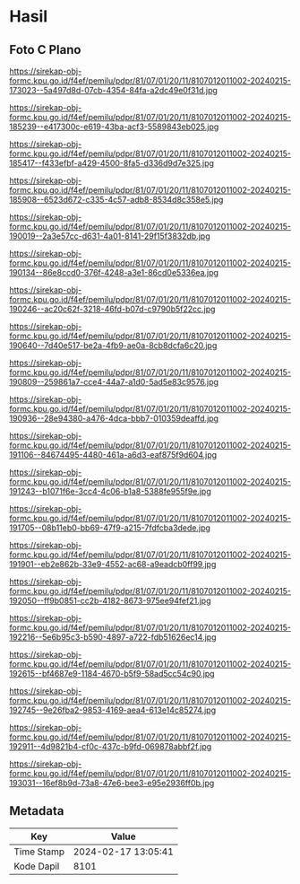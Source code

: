 # Hasil

## Foto C Plano

https://sirekap-obj-formc.kpu.go.id/f4ef/pemilu/pdpr/81/07/01/20/11/8107012011002-20240215-173023--5a497d8d-07cb-4354-84fa-a2dc49e0f31d.jpg

https://sirekap-obj-formc.kpu.go.id/f4ef/pemilu/pdpr/81/07/01/20/11/8107012011002-20240215-185239--e417300c-e619-43ba-acf3-5589843eb025.jpg

https://sirekap-obj-formc.kpu.go.id/f4ef/pemilu/pdpr/81/07/01/20/11/8107012011002-20240215-185417--f433efbf-a429-4500-8fa5-d336d9d7e325.jpg

https://sirekap-obj-formc.kpu.go.id/f4ef/pemilu/pdpr/81/07/01/20/11/8107012011002-20240215-185908--6523d672-c335-4c57-adb8-8534d8c358e5.jpg

https://sirekap-obj-formc.kpu.go.id/f4ef/pemilu/pdpr/81/07/01/20/11/8107012011002-20240215-190019--2a3e57cc-d631-4a01-8141-29f15f3832db.jpg

https://sirekap-obj-formc.kpu.go.id/f4ef/pemilu/pdpr/81/07/01/20/11/8107012011002-20240215-190134--86e8ccd0-376f-4248-a3e1-86cd0e5336ea.jpg

https://sirekap-obj-formc.kpu.go.id/f4ef/pemilu/pdpr/81/07/01/20/11/8107012011002-20240215-190246--ac20c62f-3218-46fd-b07d-c9790b5f22cc.jpg

https://sirekap-obj-formc.kpu.go.id/f4ef/pemilu/pdpr/81/07/01/20/11/8107012011002-20240215-190640--7d40e517-be2a-4fb9-ae0a-8cb8dcfa6c20.jpg

https://sirekap-obj-formc.kpu.go.id/f4ef/pemilu/pdpr/81/07/01/20/11/8107012011002-20240215-190809--259861a7-cce4-44a7-a1d0-5ad5e83c9576.jpg

https://sirekap-obj-formc.kpu.go.id/f4ef/pemilu/pdpr/81/07/01/20/11/8107012011002-20240215-190936--28e94380-a476-4dca-bbb7-010359deaffd.jpg

https://sirekap-obj-formc.kpu.go.id/f4ef/pemilu/pdpr/81/07/01/20/11/8107012011002-20240215-191106--84674495-4480-461a-a6d3-eaf875f9d604.jpg

https://sirekap-obj-formc.kpu.go.id/f4ef/pemilu/pdpr/81/07/01/20/11/8107012011002-20240215-191243--b1071f6e-3cc4-4c06-b1a8-5388fe955f9e.jpg

https://sirekap-obj-formc.kpu.go.id/f4ef/pemilu/pdpr/81/07/01/20/11/8107012011002-20240215-191705--08b11eb0-bb69-47f9-a215-7fdfcba3dede.jpg

https://sirekap-obj-formc.kpu.go.id/f4ef/pemilu/pdpr/81/07/01/20/11/8107012011002-20240215-191901--eb2e862b-33e9-4552-ac68-a9eadcb0ff99.jpg

https://sirekap-obj-formc.kpu.go.id/f4ef/pemilu/pdpr/81/07/01/20/11/8107012011002-20240215-192050--ff9b0851-cc2b-4182-8673-975ee94fef21.jpg

https://sirekap-obj-formc.kpu.go.id/f4ef/pemilu/pdpr/81/07/01/20/11/8107012011002-20240215-192216--5e6b95c3-b590-4897-a722-fdb51626ec14.jpg

https://sirekap-obj-formc.kpu.go.id/f4ef/pemilu/pdpr/81/07/01/20/11/8107012011002-20240215-192615--bf4687e9-1184-4670-b5f9-58ad5cc54c90.jpg

https://sirekap-obj-formc.kpu.go.id/f4ef/pemilu/pdpr/81/07/01/20/11/8107012011002-20240215-192745--9e26fba2-9853-4169-aea4-613e14c85274.jpg

https://sirekap-obj-formc.kpu.go.id/f4ef/pemilu/pdpr/81/07/01/20/11/8107012011002-20240215-192911--4d9821b4-cf0c-437c-b9fd-069878abbf2f.jpg

https://sirekap-obj-formc.kpu.go.id/f4ef/pemilu/pdpr/81/07/01/20/11/8107012011002-20240215-193031--16ef8b9d-73a8-47e6-bee3-e95e2936ff0b.jpg


## Metadata

| Key        | Value               |
| ---------- | ------------------- |
| Time Stamp | 2024-02-17 13:05:41 |
| Kode Dapil | 8101                |



